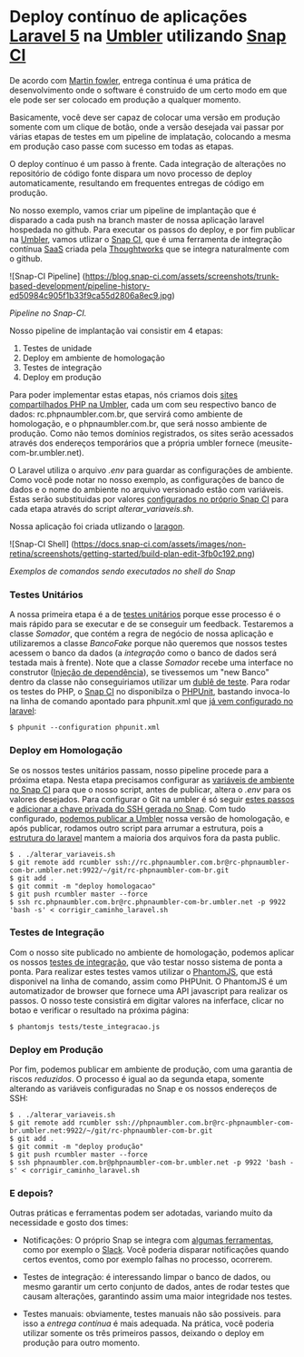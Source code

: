 # Deploy contínuo de aplicações [Laravel 5](http://laravel.com/) na [Umbler](https://www.umbler.com) utilizando [Snap CI](https://snap-ci.com)

De acordo com [Martin fowler](http://martinfowler.com/bliki/ContinuousDelivery.html), entrega contínua é uma prática de desenvolvimento onde o software é construido de um certo modo em que ele pode ser ser colocado em produção a qualquer momento.

Basicamente, você deve ser capaz de colocar uma versão em produção somente com um clique de botão, onde a versão desejada vai passar por várias etapas de testes em um pipeline de implatação, colocando a mesma em produção caso passe com sucesso em todas as etapas.

O deploy contínuo é um passo à frente. Cada integração de alterações no repositório de código fonte dispara um novo processo de deploy automaticamente, resultando em frequentes entregas de código em produção.

No nosso exemplo, vamos criar um pipeline de implantação que é disparado a cada push na branch master de nossa aplicação laravel hospedada no github. Para executar os passos do deploy, e por fim publicar na [Umbler](https://www.umbler.com), vamos utlizar o [Snap CI](https:/https://snap-ci.com), que é uma ferramenta de integração contínua [SaaS](https://en.wikipedia.org/wiki/Software_as_a_service) criada pela [Thoughtworks](https://www.thoughtworks.com/) que se integra naturalmente com o github.

![Snap-CI Pipeline]
(https://blog.snap-ci.com/assets/screenshots/trunk-based-development/pipeline-history-ed50984c905f1b33f9ca55d2806a8ec9.jpg)

*Pipeline no Snap-CI.*

Nosso pipeline de implantação vai consistir em 4 etapas:

1. Testes de unidade
2. Deploy em ambiente de homologação
3. Testes de integração
4. Deploy em produção

Para poder implementar estas etapas, nós criamos dois [sites compartilhados PHP na Umbler](https://www.umbler.com/br/hospedagem-de-sites), cada um com seu respectivo banco de dados: rc.phpnaumbler.com.br, que servirá como ambiente de homologação, e o phpnaumbler.com.br, que será nosso ambiente de produção. Como não temos domínios registrados, os sites serão acessados através dos endereços temporários que a própria umbler fornece (meusite-com-br.umbler.net).

O Laravel utiliza o arquivo *.env* para guardar as configurações de ambiente. Como você pode notar no nosso exemplo, as configurações de banco de dados e o nome do ambiente no arquivo versionado estão com variáveis. Estas serão substituidas por valores [configurados no próprio Snap CI](https://docs.snap-ci.com/pipeline/) para cada etapa através do script *alterar_variaveis.sh*.

Nossa aplicação foi criada utlizando o [laragon](http://laragon.org/).

![Snap-CI Shell]
(https://docs.snap-ci.com/assets/images/non-retina/screenshots/getting-started/build-plan-edit-3fb0c192.png)

*Exemplos de comandos sendo executados no shell do Snap*

### Testes Unitários

A nossa primeira etapa é a de [testes unitários](https://pt.wikipedia.org/wiki/Teste_de_unidade) porque esse processo é o mais rápido para se executar e de se conseguir um feedback. Testaremos a classe *Somador*, que contém a regra de negócio de nossa aplicação e utilizaremos a classe *BancoFake* porque não queremos que nossos testes acessem o banco da dados (a *integração* como o banco de dados será testada mais à frente). Note que a classe *Somador* recebe uma interface no construtor ([Injeção de dependência](https://pt.wikipedia.org/wiki/Inje%C3%A7%C3%A3o_de_depend%C3%AAncia)), se tivessemos um "new Banco" dentro da classe não conseguiriamos utilizar um [dublê de teste](http://martinfowler.com/articles/mocksArentStubs.html#TheDifferenceBetweenMocksAndStubs). Para rodar os testes do PHP, o [Snap CI](https:/https://snap-ci.com) no disponibilza o [PHPUnit](https://phpunit.de/), bastando invoca-lo na linha de comando apontado para phpunit.xml que [já vem configurado no laravel](http://laravel.com/docs/5.1/testing):

``` 
$ phpunit --configuration phpunit.xml
``` 

### Deploy em Homologação

Se os nossos testes unitários passam, nosso pipeline procede para a próxima etapa. Nesta etapa precisamos configurar as [variáveis de ambiente no Snap CI](https://docs.snap-ci.com/pipeline/)
para que o nosso script, antes de publicar, altera o *.env* para os valores desejados. Para configurar o Git na umbler é só seguir [estes passos](http://help.umbler.com/hc/pt-br/articles/205713329-Configurando-e-acessando-Git) e [adicionar a chave privada do SSH gerada no Snap](https://docs.snap-ci.com/getting-started/ssh-keys/). Com tudo configurado, [podemos publicar a Umbler](http://help.umbler.com/hc/pt-br/articles/205713329-Configurando-e-acessando-Git) nossa versão de homologação, e após publicar, rodamos outro script para arrumar a estrutura, pois a [estrutura do laravel](http://laravel.com/docs/master/structure) mantem a maioria dos arquivos fora da pasta public.

``` 
$ . ./alterar_variaveis.sh
$ git remote add rcumbler ssh://rc.phpnaumbler.com.br@rc-phpnaumbler-com-br.umbler.net:9922/~/git/rc-phpnaumbler-com-br.git
$ git add .
$ git commit -m "deploy homologacao"
$ git push rcumbler master --force
$ ssh rc.phpnaumbler.com.br@rc.phpnaumbler-com-br.umbler.net -p 9922 'bash -s' < corrigir_caminho_laravel.sh
``` 

### Testes de Integração

Com o nosso site publicado no ambiente de homologação, podemos aplicar os nossos [testes de integração](https://pt.wikipedia.org/wiki/Teste_de_integra%C3%A7%C3%A3o), que vão testar nosso sistema de ponta a ponta. Para realizar estes testes vamos utilizar o [PhantomJS](http://phantomjs.org/), que está disponivel na linha de comando, assim como PHPUnit. O PhantomJS é um automatizador de browser que fornece uma API javascript para realizar os passos. O nosso teste consistirá em digitar valores na inferface, clicar no botao e verificar o resultado na próxima página:

``` 
$ phantomjs tests/teste_integracao.js
``` 

### Deploy em Produção

Por fim, podemos publicar em ambiente de produção, com uma garantia de riscos *reduzidos*. O processo é igual ao da segunda etapa, somente alterando as variáveis configuradas no Snap e os nossos endereços de SSH:

``` 
$ . ./alterar_variaveis.sh
$ git remote add rcumbler ssh://phpnaumbler.com.br@rc-phpnaumbler-com-br.umbler.net:9922/~/git/rc-phpnaumbler-com-br.git
$ git add .
$ git commit -m "deploy produção"
$ git push rcumbler master --force
$ ssh phpnaumbler.com.br@phpnaumbler-com-br.umbler.net -p 9922 'bash -s' < corrigir_caminho_laravel.sh
``` 

### E depois?

Outras práticas e ferramentas podem ser adotadas, variando muito da necessidade e gosto dos times:

- Notificações: O próprio Snap se integra com [algumas ferramentas](https://docs.snap-ci.com/notifications/), como por exemplo o [Slack](https://slack.com/). Você poderia disparar notificações quando certos eventos, como por exemplo falhas no processo, ocorrerem.

- Testes de integração: é interessando limpar o banco de dados, ou mesmo garantir um certo conjunto de dados, antes de rodar testes que causam alterações, garantindo assim uma maior integridade nos testes.

- Testes manuais: obviamente, testes manuais não são possiveis. para isso a *entrega contínua* é mais adequada. Na prática, você poderia utilizar somente os três primeiros passos, deixando o deploy em produção para outro momento.
